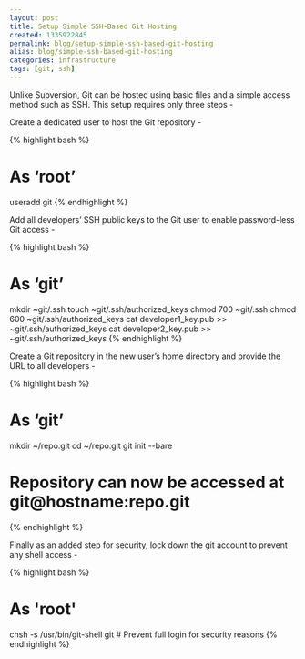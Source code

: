 ```yaml
---
layout: post
title: Setup Simple SSH-Based Git Hosting
created: 1335922845
permalink: blog/setup-simple-ssh-based-git-hosting
alias: blog/simple-ssh-based-git-hosting
categories: infrastructure
tags: [git, ssh]
---
```

Unlike Subversion, Git can be hosted using basic files and a simple access method such as SSH. This setup requires only three steps -

Create a dedicated user to host the Git repository -

{% highlight bash %}
# As ‘root’
useradd git
{% endhighlight %}

Add all developers’ SSH public keys to the Git user to enable password-less Git access -

{% highlight bash %}
# As ‘git’
mkdir ~git/.ssh
touch ~git/.ssh/authorized_keys
chmod 700 ~git/.ssh
chmod 600 ~git/.ssh/authorized_keys
cat developer1_key.pub >> ~git/.ssh/authorized_keys
cat developer2_key.pub >> ~git/.ssh/authorized_keys
{% endhighlight %}

Create a Git repository in the new user’s home directory and provide the URL to all developers -

{% highlight bash %}
# As ‘git’
mkdir ~/repo.git
cd ~/repo.git
git init --bare
# Repository can now be accessed at git@hostname:repo.git
{% endhighlight %}

Finally as an added step for security, lock down the git account to prevent any shell access -

{% highlight bash %}
# As 'root'
chsh -s /usr/bin/git-shell git    # Prevent full login for security reasons
{% endhighlight %}

